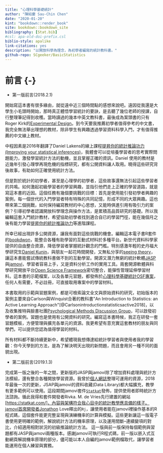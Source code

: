 ```yaml
--- 
title: "心理科學基礎統計"
author: "陳紹慶 Sau-Chin Chen"
date: "2020-01-20"
kint: "bookdown::render_book"
site: bookdown::bookdown_site
bibliography: [Stat.bib]
#csl: apa-old-doi-prefix.csl
biblio-style: apalike
link-citations: yes
description: "以開放科學為理念，為初學者編寫的統計教科書。"
github-repo: SCgeeker/BasicStatistics
---
```


# 前言 {-}

- 第一版前言(2018.2.1)

開始寫這本書有很多緣由，就從遠中近三個時間點的感想來說吧。遠因從我還是大學生小毛頭時開始，那時真正體悟學習統計的要訣，是去聽了幾位老師的授課，自行整理筆記得到收穫。當時讀過的幾本中英文教科書，最後成為案頭書的只有Roger Kirk的[Experimental Design](https://us.sagepub.com/en-us/nam/experimental-design/book233742)。到今天要我推薦初學者值得參考的中文書，我完全無法舉出理想的教材，除非學生有興趣透過學習資料科學入門，才有值得推薦的中文線上教材。

中程因素是2016年翻譯了Daniel Lakens的線上課程[提昇你的統計推論功力(Improving your statistical inferences)](https://www.coursera.org/learn/statistical-inferences)，我體會可以從培養學習者的思考實際問題能力，激發學習統計方法的動機，並且掌握正確的資訊。Daniel 使用的教材是近幾年引發心理學再現危機的指標研究，都有公開資料讓人取用。曉得這些研究背後故事，有助如何正確使用統計方法。

但是對於統計的初學者，甚至是心理學的初學者，這些故事還無法引起這些學習者的共鳴。如何激起初級學習者的學習興趣，並指引他們走上正確的學習道路，就是寫這本書的近因。這個任務有幾個要挑戰的目標：首先是使用能引發初學者興趣的案例，每一個世代的入門學習者特有特殊的共同記憶，形成不同的大眾興趣。這也帶來第二個挑戰，如何保持編寫教材的中心思想，又能時俱進引用有吸引力的案例？引導初學者認識開放科學理念與操作方法，是累積高品質研究的基礎。所以我編輯這套入門統計教材，希望協助初學者找到適合自已的學習門徑，能在幾個月之後有能力學習[提昇你的統計推論功力](https://www.coursera.org/learn/statistical-inferences)等進階課程。

所幸已經出現許多公開資源，讓我有面對這些挑戰的機會。編輯這本電子書R套件的[bookdwon](https://bookdown.org/yihui/bookdown/)，能整合各種有助學習的互動式材料於多種平台。新世代資料科學家提供的自由整合資源，降低學習者掌握統計觀念的門檻。特別感激年輕的史丹福大學研究生[Daniel Kunin](http://daniel-kunin.com/)，與朋友一起花時間開發，又無私分享的[seeing theory](https://students.brown.edu/seeing-theory/index.html)，讓這本書能嘗試傳統教科書做不到的互動學習。開源又潛力無窮的統計軟體[JASP](https://jasp-stats.org/)與[jamovi](https://www.jamovi.org/)，學習者容易上手，又是資料分析工作的實用工具。兩套開源軟體與科學研究開放平台[Open Science Framework](https://osf.io/)密切整合，能彈性管理延伸學習材料。這本書的示範檔案，以及各單元習題，都發佈於[心理科學基礎統計OSF專案](https://osf.io/kdtjq/)，任何人有需要，不必註冊，可直接取用專案中的學習材料。

本書取用的示範與習題案例，都是可檢索論文全文與原始資料的研究，初始版本的案例主要來自Carlson與Winquist合著的教科書"An Introduction to Statistics: an Active Learning Approach"[@Carlsonintroductionstatisticsactive2018]，以及收集推特與臉書社團[Psychological Methods Discussion Group](https://www.facebook.com/groups/853552931365745/)，可以啟發初學者的案例。習題也是使用有公開資料的研究。編寫這本書時候，我正在研發一套習題模板，方便管理與擴充各單元的資源。我更希望有意充實這套教材的朋友與同學們，可以提供您認為值得學習的材料。

所有材料都不斷持續更新中，希望體現我想傳達給統計學習者與使用者我的學習觀：你今天學到的方法，是為了解決明天出現的新問題，而且會用另一種不同的面貌出現。

- 第二版前言(2019.1.3)

完成第一版之後的一年之間，更新版的JASP與jamovi除了增加資料處理與統計方法模組，還有整合各種開放學習資源。我曾於[個人網誌](http://scchen.com/zh/post/jasp-jamovi/)整理可運用的資源，2018年最後一次的更新，JSAP與jamovi的資料收藏(Data Library)都大幅擴充，教學有更多範例可以使用。這段期間jamovi套件[`Statkat`](https://www.jamovi.org/library.html)發佈，提供使用者即時統計方法諮詢。循此我得和套件開發者Rivka. M. de Vries先行建置的網站[https://statkat.com/]，內容與架構符合我心目中的統計教學應具備的樣子。jamovi首席開發者Jonathon Love釋出的`Rj`，讓使用者能在jamovi裡操作基本的R程式碼，這個套件能更完整呈現與演練機率的計算與模擬。這些更新讓這一版電子書使用更明確的範例，解說統計方法的機率原理，以及運用間斷–連續變項的對比，介紹適用相對狀況的初級推論統計方法。
這一版與前一版保持每個範例與習題都有JASP與jamovi兩種版本。感謝jamovi可執行R程式碼，前一版以嵌入式互動網頁解說機率原理的部分，儘可能以本人自編的jamovi範例檔取代，讓學習者能運用在個人練習與實務。

